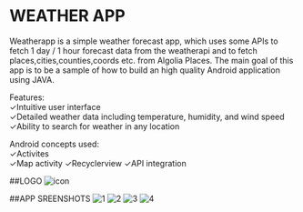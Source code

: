 # WEATHER APP


Weatherapp is a simple weather forecast app, which uses some APIs to fetch 1 day / 1 hour forecast data from the weatherapi and to fetch places,cities,counties,coords etc. from Algolia Places. The main goal of this app is to be a sample of how to build an high quality Android application using JAVA.

Features:  
✓Intuitive user interface  
✓Detailed weather data including temperature, humidity, and wind speed  
✓Ability to search for weather in any location      
  
Android concepts used:  
✓Activites  
✓Map activity
✓Recyclerview
✓API integration

##LOGO
 ![icon](https://user-images.githubusercontent.com/97961884/220440026-b4d8be62-4ee6-4a73-8faf-7c615cb6548a.png)

##APP SREENSHOTS
![1](https://user-images.githubusercontent.com/97961884/220440197-22252a07-e0af-4ec4-9dce-4c51afebb0c8.jpg)
![2](https://user-images.githubusercontent.com/97961884/220440222-9a24eadd-962b-4ec0-96bb-c1deaf265ad7.jpg)
![3](https://user-images.githubusercontent.com/97961884/220440242-d1093c28-9c41-41f3-b470-ed01b18b052f.jpg)
![4](https://user-images.githubusercontent.com/97961884/220440267-98bd64c6-7a04-4e8a-85e9-1ef3829671c5.jpg)




  

